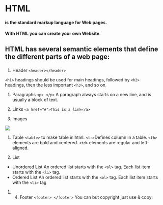 # HTML
#### is the standard markup language for Web pages.
#### With HTML you can create your own Website.

## HTML has several semantic elements that define the different parts of a web page:

### <main></main>
1. Header
`<header></header>`

`<h1>` headings should be used for main headings, followed by `<h2>` headings, then the less important `<h3>`, and so on.

1. Paragraphs
`<p> </p>`
A paragraph always starts on a new line, and is usually a block of text.

1. Links
`<a href="#">This is a link</a>`

1. Images
<img src="#"/>

1. Table
`<table>` to make table in html.
`<tr>`Defines column in a table.
`<th>` elements are bold and centered.
`<td>` elements are regular and left-aligned.

1. List
- Unordered List
An ordered list starts with the `<ol>` tag.
Each list item starts with the `<li>` tag.
- Ordered List
An ordered list starts with the `<ol>` tag.
Each list item starts with the `<li>` tag.

1. 4. Footer 
`<footer> </footer>`
You can but copyright just use & copy;



